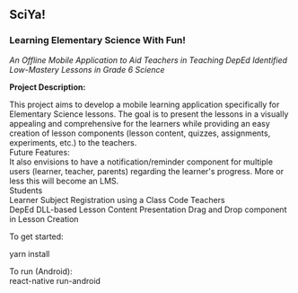 <h2>SciYa!</h2>
<h3>Learning Elementary Science With Fun!</h3>

<em>An Offline Mobile Application to Aid Teachers in Teaching DepEd Identified Low-Mastery Lessons in Grade 6 Science</em> 

<strong>Project Description:</strong>

<p> This project aims to develop a mobile learning application specifically for Elementary Science lessons. 
The goal is to present the lessons in a visually appealing and comprehensive for the learners while providing an easy creation of lesson components (lesson content, quizzes, assignments, experiments, etc.) to the teachers. 

<br/>
Future Features:
<br/>
It also envisions to have a notification/reminder component for multiple users
(learner, teacher, parents) regarding the learner's progress. More or less this will become an LMS.
<br/>
Students
<br/>
Learner Subject Registration using a Class Code
Teachers
<br/>
DepEd DLL-based Lesson Content Presentation
Drag and Drop component in Lesson Creation
 </p>
<p>To get started:<p>

<p>yarn install</p>

<p>To run (Android):
<br/>
react-native run-android
</p>

